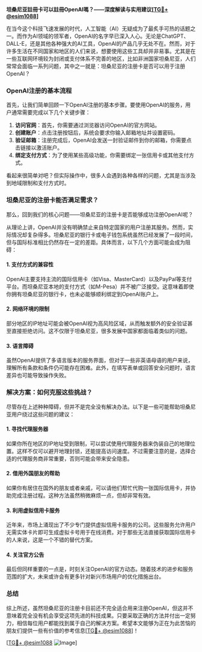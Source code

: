 **坦桑尼亚註冊卡可以註冊OpenAI嗎？——深度解读与实用建议[[TG💪+ @esim1088](https://t.me/s/esim1088)]**

在当今这个科技飞速发展的时代，人工智能（AI）无疑成为了最炙手可热的话题之一。而作为AI领域的领军者，OpenAI的名字早已深入人心。无论是ChatGPT、DALL-E，还是其他各种强大的AI工具，OpenAI的产品几乎无处不在。然而，对于许多生活在不同国家和地区的人们来说，想要使用这些工具却并非易事。尤其是在一些互联网环境较为封闭或支付体系不完善的地区，比如非洲国家坦桑尼亚，人们常常会面临一系列问题，其中之一就是：坦桑尼亚的注册卡是否可以用于注册OpenAI？

### OpenAI注册的基本流程

首先，让我们简单回顾一下OpenAI注册的基本步骤。要使用OpenAI的服务，用户通常需要完成以下几个关键步骤：

1. **访问官网**：首先，你需要通过浏览器访问OpenAI的官方网站。
2. **创建账户**：点击注册按钮后，系统会要求你输入邮箱地址并设置密码。
3. **验证邮箱**：注册完成后，OpenAI会发送一封验证邮件到你的邮箱，你需要点击链接以激活账户。
4. **绑定支付方式**：为了使用某些高级功能，你需要绑定一张信用卡或其他支付方式。

看起来很简单对吧？但实际操作中，很多人会遇到各种各样的问题，尤其是当涉及到地域限制和支付方式时。

### 坦桑尼亚的注册卡能否满足需求？

那么，回到我们的核心问题——坦桑尼亚的注册卡是否能够成功注册OpenAI呢？

从理论上讲，OpenAI并没有明确禁止来自特定国家的用户注册其服务。然而，实际情况却复杂得多。坦桑尼亚的银行卡或电子钱包系统虽然已经发展了一段时间，但与国际标准相比仍然存在一定的差距。具体而言，以下几个方面可能会成为阻碍：

#### 1. **支付方式的兼容性**
   OpenAI主要支持主流的国际信用卡（如Visa、MasterCard）以及PayPal等支付平台。而坦桑尼亚本地的支付方式（如M-Pesa）并不被广泛接受。这意味着即使你拥有坦桑尼亚的银行卡，也未必能够顺利绑定到OpenAI账户上。

#### 2. **网络环境的限制**
   部分地区的IP地址可能会被OpenAI视为高风险区域，从而触发额外的安全验证甚至直接拒绝访问。这不仅限于坦桑尼亚，很多发展中国家都面临着类似的问题。

#### 3. **语言障碍**
   虽然OpenAI提供了多语言版本的服务界面，但对于一些非英语母语的用户来说，理解所有条款和条件仍可能存在困难。此外，在填写表单或回答安全问题时，语言差异也可能导致操作失败。

### 解决方案：如何克服这些挑战？

尽管存在上述种种障碍，但并不是完全没有解决办法。以下是一些可能帮助坦桑尼亚用户绕过这些问题的建议：

#### 1. **寻找代理服务器**
   如果你所在地区的IP地址受到限制，可以尝试使用代理服务器来伪装自己的地理位置。这样不仅可以避开地理封锁，还能提高访问速度。不过需要注意的是，选择合适的代理服务商非常重要，否则可能会带来安全隐患。

#### 2. **借用外国朋友的帮助**
   如果你有居住在国外的朋友或者亲戚，可以请他们帮忙代购一张国际信用卡，并协助完成注册过程。这种方法虽然稍微麻烦一点，但却非常有效。

#### 3. **利用虚拟信用卡服务**
   近年来，市场上涌现出了不少专门提供虚拟信用卡服务的公司。这些服务允许用户无需实体卡片即可生成虚拟卡号用于在线消费。对于那些无法直接获取国际信用卡的人来说，这是一个不错的替代方案。

#### 4. **关注官方公告**
   最后但同样重要的一点是，时刻关注OpenAI的官方动态。随着技术的进步和服务范围的扩大，未来或许会有更多针对新兴市场用户的优化措施出台。

### 总结

综上所述，虽然坦桑尼亚的注册卡目前还不完全适合用来注册OpenAI，但这并不意味着完全没有机会享受这项先进的科技成果。只要采取正确的方法并付出一定努力，相信每位用户都能找到属于自己的解决方案。希望本文能够为正在为此苦恼的朋友们提供一些有价值的参考信息[[TG💪+ @esim1088](https://t.me/s/esim1088)]！

[[TG💪+ @esim1088](https://t.me/s/esim1088) ![Image](https://i.postimg.cc/4NQfJmqS/Snipaste-2025-05-13-00-14-12.png)]